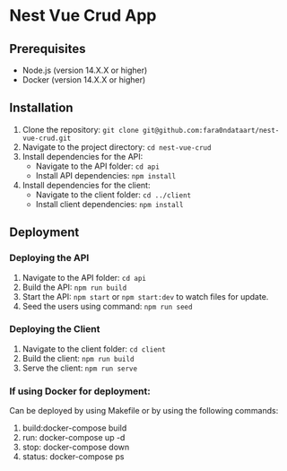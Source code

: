 # Nest Vue Crud App

## Prerequisites

- Node.js (version 14.X.X or higher)
- Docker (version 14.X.X or higher)

## Installation

1. Clone the repository: `git clone git@github.com:fara0ndataart/nest-vue-crud.git`
2. Navigate to the project directory: `cd nest-vue-crud`
3. Install dependencies for the API:
    - Navigate to the API folder: `cd api`
    - Install API dependencies: `npm install`
4. Install dependencies for the client:
    - Navigate to the client folder: `cd ../client`
    - Install client dependencies: `npm install`

## Deployment

### Deploying the API

1. Navigate to the API folder: `cd api`
2. Build the API: `npm run build`
3. Start the API: `npm start` or `npm start:dev` to watch files for update.
4. Seed the users using command: `npm run seed`

### Deploying the Client

1. Navigate to the client folder: `cd client`
2. Build the client: `npm run build`
3. Serve the client: `npm run serve`

### If using Docker for deployment:

Can be deployed by using Makefile or by using the following commands:

1. build:docker-compose build
2. run: docker-compose up -d
3. stop: docker-compose down 
4. status: docker-compose ps
